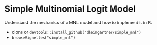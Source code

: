 # Simple Multinomial Logit Model

Understand the mechanics of a MNL model and how to implement it in R.

- clone or `devtools::install_github("dheimgartner/simple_mnl")`
- `browseVignettes("simple_mnl")`
